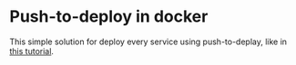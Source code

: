 # Push-to-deploy in docker
This simple solution for deploy every service using push-to-deplay, like in [this tutorial](https://www.digitalocean.com/community/tutorials/how-to-set-up-automatic-deployment-with-git-with-a-vps).
